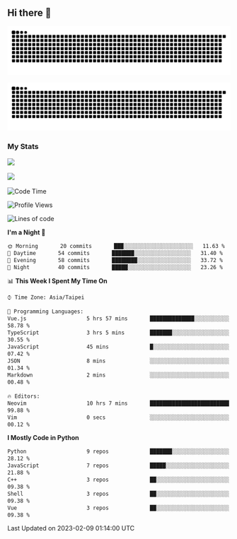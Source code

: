 ## Hi there 👋

<div align="center">

![GitHub Snake Light](https://raw.githubusercontent.com/CSY54/CSY54/snake/github-snake.svg#gh-light-mode-only)

![GitHub Snake dark](https://raw.githubusercontent.com/CSY54/CSY54/snake/github-snake-dark.svg#gh-dark-mode-only)

</div>

### My Stats

![](https://github-readme-stats.vercel.app/api?username=CSY54&theme=nord&show_icons=true)

![](https://github-readme-stats.vercel.app/api/top-langs/?username=CSY54&theme=nord&layout=compact&card_width=445)

<!--START_SECTION:waka-->
![Code Time](http://img.shields.io/badge/Code%20Time-1%2C469%20hrs%209%20mins-blue)

![Profile Views](http://img.shields.io/badge/Profile%20Views-0-blue)

![Lines of code](https://img.shields.io/badge/From%20Hello%20World%20I%27ve%20Written-113%20Thousand%20lines%20of%20code-blue)

**I'm a Night 🦉** 

```text
🌞 Morning       20 commits       ███░░░░░░░░░░░░░░░░░░░░░░   11.63 % 
🌆 Daytime       54 commits       ███████░░░░░░░░░░░░░░░░░░   31.40 % 
🌃 Evening       58 commits       ████████░░░░░░░░░░░░░░░░░   33.72 % 
🌙 Night         40 commits       █████░░░░░░░░░░░░░░░░░░░░   23.26 % 

```


📊 **This Week I Spent My Time On** 

```text
⌚︎ Time Zone: Asia/Taipei

💬 Programming Languages: 
Vue.js                   5 hrs 57 mins       ██████████████░░░░░░░░░░░   58.78 % 
TypeScript               3 hrs 5 mins        ███████░░░░░░░░░░░░░░░░░░   30.55 % 
JavaScript               45 mins             █░░░░░░░░░░░░░░░░░░░░░░░░   07.42 % 
JSON                     8 mins              ░░░░░░░░░░░░░░░░░░░░░░░░░   01.34 % 
Markdown                 2 mins              ░░░░░░░░░░░░░░░░░░░░░░░░░   00.48 % 

🔥 Editors: 
Neovim                   10 hrs 7 mins       █████████████████████████   99.88 % 
Vim                      0 secs              ░░░░░░░░░░░░░░░░░░░░░░░░░   00.12 % 

```

**I Mostly Code in Python** 

```text
Python                   9 repos             ███████░░░░░░░░░░░░░░░░░░   28.12 % 
JavaScript               7 repos             █████░░░░░░░░░░░░░░░░░░░░   21.88 % 
C++                      3 repos             ██░░░░░░░░░░░░░░░░░░░░░░░   09.38 % 
Shell                    3 repos             ██░░░░░░░░░░░░░░░░░░░░░░░   09.38 % 
Vue                      3 repos             ██░░░░░░░░░░░░░░░░░░░░░░░   09.38 % 

```



 Last Updated on 2023-02-09 01:14:00 UTC
<!--END_SECTION:waka-->

<!--
**CSY54/CSY54** is a ✨ _special_ ✨ repository because its `README.md` (this file) appears on your GitHub profile.

Here are some ideas to get you started:

- 🔭 I’m currently working on ...
- 🌱 I’m currently learning ...
- 👯 I’m looking to collaborate on ...
- 🤔 I’m looking for help with ...
- 💬 Ask me about ...
- 📫 How to reach me: ...
- 😄 Pronouns: ...
- ⚡ Fun fact: ...
-->

